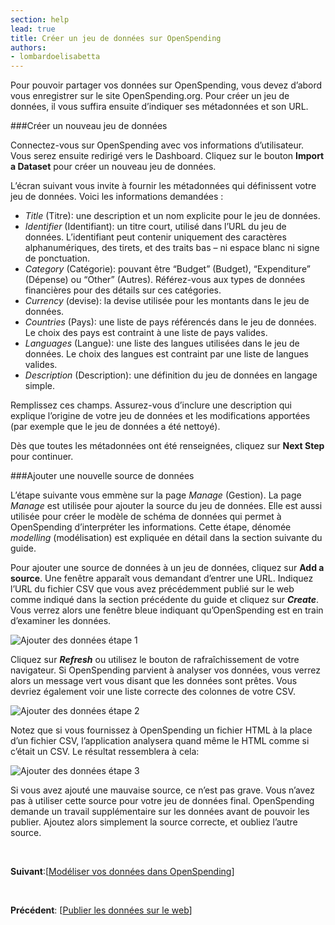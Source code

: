 ```yaml
---
section: help
lead: true
title: Créer un jeu de données sur OpenSpending
authors:
- lombardoelisabetta
---
```

Pour pouvoir partager vos données sur OpenSpending, vous devez d’abord vous enregistrer sur le site OpenSpending.org. Pour créer un jeu de données, il vous suffira ensuite d’indiquer ses métadonnées et son URL.

###Créer un nouveau jeu de données

Connectez-vous sur OpenSpending avec vos informations d’utilisateur. Vous serez ensuite redirigé vers le Dashboard. Cliquez sur le bouton **Import a Dataset** pour créer un nouveau jeu de données.

L’écran suivant vous invite à fournir les métadonnées qui définissent votre jeu de données. Voici les informations demandées :

* _Title_ (Titre): une description et un nom explicite pour le jeu de données.
* _Identifier_ (Identifiant): un titre court, utilisé dans l’URL du jeu de données. L’identifiant peut contenir uniquement des caractères alphanumériques, des tirets, et des traits bas – ni espace blanc ni signe de ponctuation.
* _Category_ (Catégorie): pouvant être “Budget” (Budget), “Expenditure” (Dépense) ou “Other” (Autres). Référez-vous aux types de données financières pour des détails sur ces catégories.
* _Currency_ (devise): la devise utilisée pour les montants dans le jeu de données.
* _Countries_ (Pays): une liste de pays référencés dans le jeu de données. Le choix des pays est contraint à une liste de pays valides.
* _Languages_ (Langue): une liste des langues utilisées dans le jeu de données. Le choix des langues est contraint par une liste de langues valides.
* _Description_ (Description): une définition du jeu de données en langage simple.

Remplissez ces champs. Assurez-vous d’inclure une description qui explique l’origine de votre jeu de données et les modifications apportées (par exemple que le jeu de données a été nettoyé).

Dès que toutes les métadonnées ont été renseignées, cliquez sur **Next Step** pour continuer.

###Ajouter une nouvelle source de données

L’étape suivante vous emmène sur la page _Manage_ (Gestion). La page _Manage_ est utilisée pour ajouter la source du jeu de données. Elle est aussi utilisée pour créer le modèle de schéma de données qui permet à OpenSpending d’interpréter les informations. Cette étape, dénomée _modelling_ (modélisation) est expliquée en détail dans la section suivante du guide.

Pour ajouter une source de données à un jeu de données, cliquez sur **Add a source**. Une fenêtre apparaît vous demandant d’entrer une URL. Indiquez l’URL du fichier CSV que vous avez précédemment publié sur le web comme indiqué dans la section précédente du guide et cliquez sur _**Create**_. Vous verrez alors une fenêtre bleue indiquant qu’OpenSpending est en train d’examiner les données.

![Ajouter des données étape 1](http://blog.openspending.org/files/2013/08/image_2-e1375888360807.png)

Cliquez sur _**Refresh**_ ou utilisez le bouton de rafraîchissement de votre navigateur. Si OpenSpending parvient à analyser vos données, vous verrez alors un message vert vous disant que les données sont prêtes. Vous devriez également voir une liste correcte des colonnes de votre CSV.

![Ajouter des données étape 2](http://blog.openspending.org/files/2013/08/image_3-e1375888381459.png)

Notez que si vous fournissez à OpenSpending un fichier HTML à la place d’un fichier CSV, l’application analysera quand même le HTML comme si c’était un CSV. Le résultat ressemblera à cela:

![Ajouter des données étape 3](http://blog.openspending.org/files/2013/08/image_4-e1375888407751.png)

Si vous avez ajouté une mauvaise source, ce n’est pas grave. Vous n’avez pas à utiliser cette source pour votre jeu de données final. OpenSpending demande un travail supplémentaire sur les données avant de pouvoir les publier. Ajoutez alors simplement la source correcte, et oubliez l’autre source.

&nbsp;

**Suivant**:[<a href="../modeliser-vos-donnees-dans-openspending/">Modéliser vos données dans OpenSpending</a>]

&nbsp;

**Précédent**: [<a href="../publier-les-donnees-sur-le-web/">Publier les données sur le web</a>]

